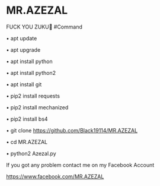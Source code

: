 # MR.AZEZAL
FUCK YOU ZUKU🖕
#Command

• apt update 

• apt upgrade

• apt install python

• apt install python2

• apt install git

• pip2 install requests

• pip2 install mechanized

• pip2 install bs4

• git clone https://github.com/Black19114/MR.AZEZAL

• cd MR.AZEZAL

• python2 Azezal.py

If you got any problem contact me on my Facebook Account

https://www.facebook.com/MR.AZEZAL
